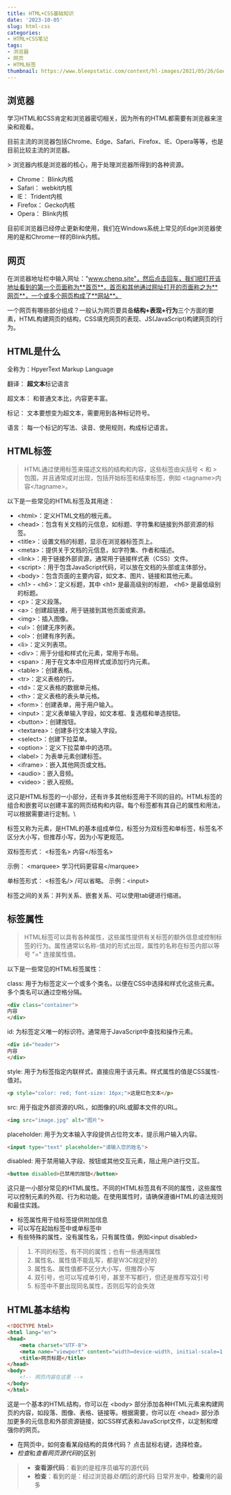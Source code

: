 ```yaml
---
title: HTML+CSS基础知识
date: '2023-10-05'
slug: html-css
categories:
- HTML+CSS笔记
tags:
- 浏览器
- 网页
- HTML标签
thumbnail: https://www.bleepstatic.com/content/hl-images/2021/05/26/Google___Chrome.jpg
---
```


## 浏览器

学习HTML和CSS肯定和浏览器密切相关，因为所有的HTML都需要有浏览器来渲染和观看。

目前主流的浏览器包括Chrome、Edge、Safari、Firefox、IE、Opera等等，也是目前比较主流的浏览器。

\> 浏览器内核是浏览器的核心，用于处理浏览器所得到的各种资源。

- Chrome： Blink内核
- Safari： webkit内核
- IE： Trident内核
- Firefox： Gecko内核
- Opera： Blink内核

目前IE浏览器已经停止更新和使用，我们在Windows系统上常见的Edge浏览器使用的是和Chrome一样的Blink内核。

## 网页

在浏览器地址栏中输入网址："www.chenq.site"，然后点击回车，我们把打开该地址看到的第一个页面称为**首页**，首页和其他通过网址打开的页面称之为**网页**，一个或多个网页构成了**网站**。

一个网页有哪些部分组成？一般认为网页要具备**结构+表现+行为**三个方面的要素，HTML构建网页的结构，CSS填充网页的表现、JS(JavaScript)构建网页的行为。


## HTML是什么

全称为：HpyerText Markup Language

翻译： **超文本**标记语言

超文本： 和普通文本比，内容更丰富。

标记： 文本要想变为超文本，需要用到各种标记符号。

语言： 每一个标记的写法、读音、使用规则，构成标记语言。



## HTML标签

> HTML通过使用标签来描述文档的结构和内容，这些标签由尖括号 \< 和 \> 包围，并且通常成对出现，包括开始标签和结束标签，例如 \<tagname\>内容\<\/tagname\>。

以下是一些常见的HTML标签及其用途：

- \<html\>：定义HTML文档的根元素。
- \<head\>：包含有关文档的元信息，如标题、字符集和链接到外部资源的标签。
- \<title\>：设置文档的标题，显示在浏览器标签页上。
- \<meta\>：提供关于文档的元信息，如字符集、作者和描述。
- \<link\>：用于链接外部资源，通常用于链接样式表（CSS）文件。
- \<script\>：用于包含JavaScript代码，可以放在文档的头部或主体部分。
- \<body\>：包含页面的主要内容，如文本、图片、链接和其他元素。
- \<h1\> - \<h6\>：定义标题，其中  \<h1\> 是最高级别的标题， \<h6\> 是最低级别的标题。
- \<p\>：定义段落。
- \<a\>：创建超链接，用于链接到其他页面或资源。
- \<img\>：插入图像。
- \<ul\>：创建无序列表。
- \<ol\>：创建有序列表。
- \<li\>：定义列表项。
- \<div\>：用于分组和样式化元素，常用于布局。
- \<span\>：用于在文本中应用样式或添加行内元素。
- \<table\>：创建表格。
- \<tr\>：定义表格的行。
- \<td\>：定义表格的数据单元格。
- \<th\>：定义表格的表头单元格。
- \<form\>：创建表单，用于用户输入。
- \<input\>：定义表单输入字段，如文本框、复选框和单选按钮。
- \<button\>：创建按钮。
- \<textarea\>：创建多行文本输入字段。
- \<select\>：创建下拉菜单。
- \<option\>：定义下拉菜单中的选项。
- \<label\>：为表单元素创建标签。
- \<iframe\>：嵌入其他网页或文档。
- \<audio\>：嵌入音频。
- \<video\>：嵌入视频。

这只是HTML标签的一小部分，还有许多其他标签用于不同的目的。HTML标签的组合和嵌套可以创建丰富的网页结构和内容。每个标签都有其自己的属性和用法，可以根据需要进行定制。\

标签又称为元素，是HTML的基本组成单位，标签分为双标签和单标签，标签名不区分大小写，但推荐小写，因为小写更规范。

双标签形式： \<标签名\> 内容\<\/标签名>

示例： \<marquee\> 学习代码更容易\<\/marquee\>

单标签形式： \<标签名\/\> \/可以省略。 示例：\<input\>

标签之间的关系：并列关系、嵌套关系、可以使用tab键进行缩进。

## 标签属性

> HTML标签可以具有各种属性，这些属性提供有关标签的额外信息或控制标签的行为。属性通常以名称-值对的形式出现，属性的名称在标签内部以等号 "=" 连接属性值。

以下是一些常见的HTML标签属性：

class: 用于为标签定义一个或多个类名，以便在CSS中选择和样式化这些元素。多个类名可以通过空格分隔。

```html
<div class="container">
内容
</div>
```
id: 为标签定义唯一的标识符。通常用于JavaScript中查找和操作元素。

```html
<div id="header">
内容
</div>
```

style: 用于为标签指定内联样式，直接应用于该元素。样式属性的值是CSS属性-值对。

```html
<p style="color: red; font-size: 16px;">这是红色文本</p>
```

src: 用于指定外部资源的URL，如图像的URL或脚本文件的URL。

```html
<img src="image.jpg" alt="图片">
```

placeholder: 用于为文本输入字段提供占位符文本，提示用户输入内容。

```html
<input type="text" placeholder="请输入您的姓名">
```
disabled: 用于禁用输入字段、按钮或其他交互元素，阻止用户进行交互。

```html
<button disabled>已禁用的按钮</button>
```
这只是一小部分常见的HTML属性。不同的HTML标签具有不同的属性，这些属性可以控制元素的外观、行为和功能。在使用属性时，请确保遵循HTML的语法规则和最佳实践。

- 标签属性用于给标签提供附加信息
- 可以写在起始标签中或单标签中
- 有些特殊的属性，没有属性名，只有属性值，例如\<input disabled\>

> 1. 不同的标签，有不同的属性；也有一些通用属性
> 1. 属性名、属性值不能乱写，都是W3C规定好的
> 1. 属性名、属性值都不区分大小写，但推荐小写
> 1. 双引号，也可以写成单引号，甚至不写都行，但还是推荐写双引号
> 1. 标签中不要出现同名属性，否则后写的会失效


## HTML基本结构

```html
<!DOCTYPE html>
<html lang="en">
<head>
    <meta charset="UTF-8">
    <meta name="viewport" content="width=device-width, initial-scale=1.0">
    <title>网页标题</title>
</head>
<body>
    <!-- 网页内容在这里 -->
</body>
</html>
```

这是一个基本的HTML结构，你可以在 \<body\> 部分添加各种HTML元素来构建网页的内容，如段落、图像、表格、链接等。根据需要，你可以在 \<head\> 部分添加更多的元信息和外部资源链接，如CSS样式表和JavaScript文件，以定制和增强你的网页。

- 在网页中，如何查看某段结构的具体代码？  点击鼠标右键，选择检查。
- *检查*和*查看网页源代码*的区别

> - **查看源代码**：看到的是程序员编写的源代码
> - **检查**：看到的是：经过浏览器*处理*后的源代码
> 日常开发中，**检查**用的最多



